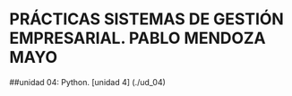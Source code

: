 # PRÁCTICAS SISTEMAS DE GESTIÓN EMPRESARIAL. PABLO MENDOZA MAYO
##unidad 04: Python.
[unidad 4] (./ud_04)

